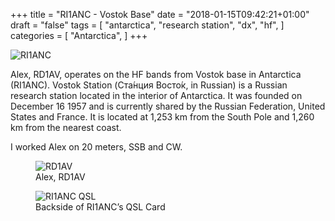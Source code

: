 +++
title = "RI1ANC - Vostok Base"
date = "2018-01-15T09:42:21+01:00"
draft = "false"
tags = [
    "antarctica",
    "research station",
    "dx",
    "hf",
]
categories = [
    "Antarctica",
]
+++


![RI1ANC](/images/Vostok-Station_Antarctica_RI1ANC.jpg)

Alex, RD1AV, operates on the HF bands from Vostok base in Antarctica (RI1ANC). Vostok Station (Ста́нция Восто́к, in Russian) is a Russian research station located in the interior of Antarctica. It was founded on December 16 1957 and is currently shared by the Russian Federation, United States and France. It is located at 1,253 km from the South Pole and 1,260 km from the nearest coast.

I worked Alex on 20 meters, SSB and CW.

<figure>
  <img src="/images/rd1av.jpg" alt="RD1AV">
  <figcaption>Alex, RD1AV</figcaption>
</figure>

<figure>
  <img src="/images/ri1anc_b.jpg" alt="RI1ANC QSL">
  <figcaption>Backside of RI1ANC’s QSL Card</figcaption>
</figure>





